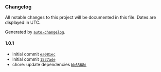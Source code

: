 ### Changelog

All notable changes to this project will be documented in this file. Dates are displayed in UTC.

Generated by [`auto-changelog`](https://github.com/CookPete/auto-changelog).

#### 1.0.1

- Initial commit [`ea081ec`](https://github.com/ChrisCodesThings/is-hex-color/commit/ea081ec5a51925cd0f1b5cf3445254de843aa3e0)
- Initial commit [`1537ade`](https://github.com/ChrisCodesThings/is-hex-color/commit/1537ade0ba09ba5e054d5f342f1f54507aec02d3)
- chore: update dependencies [`bb6868d`](https://github.com/ChrisCodesThings/is-hex-color/commit/bb6868dabe7da6e14377f453b7ab0cd2b6d77a72)
